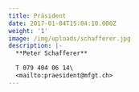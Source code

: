 ```yaml
---
title: Präsident
date: 2017-01-04T15:04:10.000Z
weight: '1'
image: /img/uploads/schafferer.jpg
description: |-
  **Peter Schafferer**

  T 079 404 06 14\
  <mailto:praesident@mfgt.ch>
---
```


